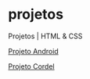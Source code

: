 # projetos
 Projetos | HTML & CSS

<a href="https://rafaelgomesdeoliveira.github.io/projetos/projeto-android/" target="_blank" >Projeto Android</a>

<a href="https://rafaelgomesdeoliveira.github.io/projetos/projeto-cordel/" target="_blank">Projeto Cordel</a>   
